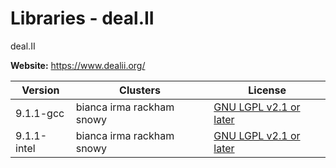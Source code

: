 # Libraries - deal.II

deal.II



**Website:** <https://www.dealii.org/>

| Version | Clusters | License |
| ------- | -------- | ------- |
| 9.1.1-gcc | bianca irma rackham snowy | [GNU LGPL v2.1 or later](https://github.com/dealii/dealii/blob/master/LICENSE.md) |
| 9.1.1-intel | bianca irma rackham snowy | [GNU LGPL v2.1 or later](https://github.com/dealii/dealii/blob/master/LICENSE.md) |
